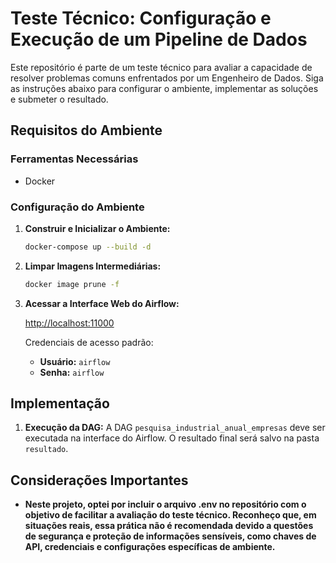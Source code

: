 # Teste Técnico: Configuração e Execução de um Pipeline de Dados

Este repositório é parte de um teste técnico para avaliar a capacidade de resolver problemas comuns enfrentados por um Engenheiro de Dados. Siga as instruções abaixo para configurar o ambiente, implementar as soluções e submeter o resultado.

## Requisitos do Ambiente

### Ferramentas Necessárias

- Docker

### Configuração do Ambiente

1. **Construir e Inicializar o Ambiente:**

   ```bash
   docker-compose up --build -d
   ```

2. **Limpar Imagens Intermediárias:**

   ```bash
   docker image prune -f
   ```

3. **Acessar a Interface Web do Airflow:**

   [http://localhost:11000](http://localhost:11000)

   Credenciais de acesso padrão:

   - **Usuário:** `airflow`
   - **Senha:** `airflow`

## Implementação

1. **Execução da DAG:**
   A DAG `pesquisa_industrial_anual_empresas` deve ser executada na interface do Airflow. O resultado final será salvo na pasta `resultado`.

## Considerações Importantes

- **Neste projeto, optei por incluir o arquivo .env no repositório com o objetivo de facilitar a avaliação do teste técnico. Reconheço que, em situações reais, essa prática não é recomendada devido a questões de segurança e proteção de informações sensíveis, como chaves de API, credenciais e configurações específicas de ambiente.**
